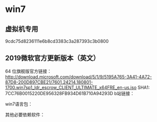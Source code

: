# win7


## 虚拟机专用
9cdc75d8236111e6b8cd3383c3a287393c3b0800

## 2019微软官方更新版本（英文）

64 位旗舰版官方链接：
http://download.microsoft.com/download/5/1/9/5195A765-3A41-4A72-87D8-200D897CBE21/7601.24214.180801-1700.win7sp1_ldr_escrow_CLIENT_ULTIMATE_x64FRE_en-us.iso
SHA1: 7CC76B0015220DE956328FB934D61B710A94293D
b站链接：

win7语言包：

其他必要依赖软件：
